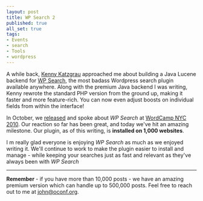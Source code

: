 ```yaml
---
layout: post
title: WP Search 2
published: true
all_set: true
tags:
- Events
- search
- Tools
- wordpress
---
```


A while back, <a href="http://codefury.net/">Kenny Katzgrau</a> approached me about building a Java Lucene backend for <a href="http://wordpress.org/extend/plugins/wpsearch/">WP Search</a>, the most badass Wordpress search plugin available anywhere. Along with the premium Java backend I was writing, Kenny rewrote the standard PHP version from the ground up, making it faster and more feature-rich. You can now even adjust boosts on individual fields from within the interface!

In October, we <a href="http://codefury.net/2010/10/wpsearch-2-to-be-released-at-wordcamp-nyc/">released</a> and spoke about <em>WP Search</em> at <a href="http://2010.nyc.wordcamp.org/speakers/">WordCamp NYC 2010</a>. Our reaction so far has been great, and today we've hit an amazing milestone. Our plugin, as of this writing, is <strong>installed on 1,000 websites</strong>.

I m really glad everyone is enjoying <em>WP Search</em> as much as we enjoyed writing it. We'll continue to work to make the plugin easier to install and manage - while keeping your searches just as fast and relevant as they've always been with <em>WP Search</em>

<hr />

<strong>Remember</strong> - if you have more than 10,000 posts - we have an amazing premium version which can handle up to 500,000 posts. Feel free to reach out to me at <a href="mailto:john.crepezzi@oconf.org">john@oconf.org</a>.
